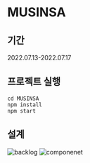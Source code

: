 # MUSINSA

## 기간
2022.07.13-2022.07.17 

## 프로젝트 실행

```
cd MUSINSA
npm install
npm start
```

## 설계
![backlog](https://user-images.githubusercontent.com/68211156/179394516-4ca3dea0-f651-41b6-9c33-08261015d88c.jpg)
![componenet](https://user-images.githubusercontent.com/68211156/179394602-1a79f7a2-793b-46ef-a467-b6f9bbd0411a.png)

